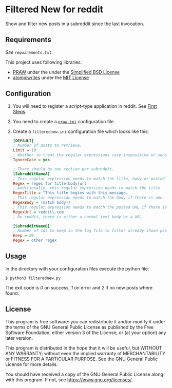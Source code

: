 # Filtered New for reddit

Show and filter new posts in a subreddit since the last invocation.

## Requirements

_See `requirements.txt`._

This project uses following libraries:

- [PRAW](https://github.com/praw-dev/praw) under the under the
  [Simplified BSD License](https://github.com/praw-dev/praw/blob/444e0656f82f411c98c13f3bd27dd45912a0a7f6/LICENSE.txt)
- [atomicwrites](https://github.com/untitaker/python-atomicwrites) under the
  [MIT License](https://github.com/untitaker/python-atomicwrites/blob/c35cd32eb364d5a4210e64bf38fd1a55f329f316/LICENSE)

## Configuration

1. You will need to register a _script_-type application in reddit. See
   [First Steps](https://github.com/reddit-archive/reddit/wiki/OAuth2-Quick-Start-Example#first-steps).
2. You need to create a
   [`praw.ini`](https://praw.readthedocs.io/en/stable/getting_started/configuration/prawini.html)
   configuration file.
3. Create a `filterednew.ini` configuration file which looks like this:

   ```ini
   [DEFAULT]
   ; Number of posts to retrieve.
   Limit = 10
   ; Whether to treat the regular expressions case insensitive or sensitive.
   IgnoreCase = yes

   ; There should be one section per subreddit.
   [SubredditNameA]
   ; This regular expression needs to match the title, body or posted URL.
   Regex = regex for title|body|url
   ; Additionally, this regular expression needs to match the title.
   RegexTitle = ^This title begins with this message.
   ; This regular expression needs to match the body if there is one.
   RegexBody = (match body)?
   ; This regular expression needs to match the posted URL if there is one.
   RegexUrl = reddit\.com
   ; On reddit, there is either a normal text body or a URL.

   [SubredditNameB]
   ; Number of ids to keep in the log file to filter already-shown posts.
   Keep = 20
   Regex = other regex
   ```

## Usage

In the directory with your configuration files execute the python file:

`$ python3 filterednew.py`

The exit code is _0_ on success, _1_ on error and _2_ if no new posts where
found.

## License

This program is free software: you can redistribute it and/or modify it under
the terms of the GNU General Public License as published by the Free Software
Foundation, either version 3 of the License, or (at your option) any later
version.

This program is distributed in the hope that it will be useful, but WITHOUT ANY
WARRANTY; without even the implied warranty of MERCHANTABILITY or FITNESS FOR A
PARTICULAR PURPOSE. See the GNU General Public License for more details.

You should have received a copy of the GNU General Public License along with
this program. If not, see <https://www.gnu.org/licenses/>.
